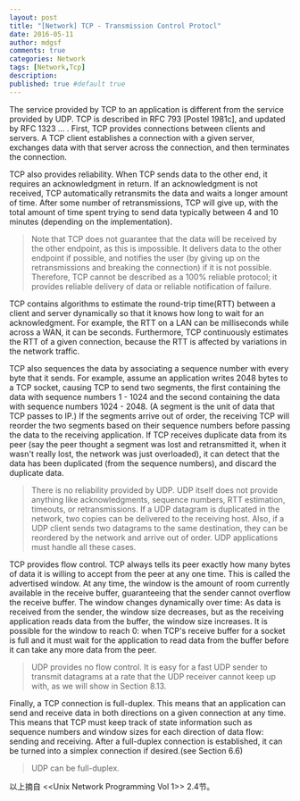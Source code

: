 ```yaml
---
layout: post
title: "[Network] TCP - Transmission Control Protocl"
date: 2016-05-11
author: mdgsf
comments: true
categories: Network
tags: [Network,Tcp]
description:
published: true #default true
---
```


The service provided by TCP to an application is different from the service provided by UDP. TCP is described in RFC 793 [Postel 1981c], and updated by RFC 1323 ... . First, TCP provides connections between clients and servers. A TCP client establishes a connection with a given server, exchanges data with that server across the connection, and then terminates the connection.

TCP also provides reliability. When TCP sends data to the other end, it requires an acknowledgment in return. If an acknowledgment is not received, TCP automatically retransmits the data and waits a longer amount of time. After some number of retransmissions, TCP will give up, with the total amount of time spent trying to send data typically between 4 and 10 minutes (depending on the implementation).

> Note that TCP does not guarantee that the data will be received by the other endpoint, as this is impossible. It delivers data to the other endpoint if possible, and notifies the user (by giving up on the retransmissions and breaking the connection) if it is not possible. Therefore, TCP cannot be described as a 100% reliable protocol; it provides reliable delivery of data or reliable notification of failure.

TCP contains algorithms to estimate the round-trip time(RTT) between a client and server dynamically so that it knows how long to wait for an acknowledgment. For example, the RTT on a LAN can be milliseconds while across a WAN, it can be seconds. Furthermore, TCP continuously estimates the RTT of a given connection, because the RTT is affected by variations in the network traffic.

TCP also sequences the data by associating a sequence number with every byte that it sends. For example, assume an application writes 2048 bytes to a TCP socket, causing TCP to send two segments, the first containing the data with sequence numbers 1 - 1024 and the second containing the data with sequence numbers 1024 - 2048. (A segment is the unit of data that TCP passes to IP.) If the segments arrive out of order, the receiving TCP will reorder the two segments based on their sequence numbers before passing the data to the receiving application. If TCP receives duplicate data from its peer (say the peer thought a segment was lost and retransmitted it, when it wasn't really lost, the network was just overloaded), it can detect that the data has been duplicated (from the sequence numbers), and discard the duplicate data.

> There is no reliability provided by UDP. UDP itself does not provide anything like acknowledgments, sequence numbers, RTT estimation, timeouts, or retransmissions. If a UDP datagram is duplicated in the network, two copies can be delivered to the receiving host. Also, if a UDP client sends two datagrams to the same destination, they can be reordered by the network and arrive out of order. UDP applications must handle all these cases.

TCP provides flow control. TCP always tells its peer exactly how many bytes of data it is willing to accept from the peer at any one time. This is called the advertised window. At any time, the window is the amount of room currently available in the receive buffer, guaranteeing that the sender cannot overflow the receive buffer. The window changes dynamically over time: As data is received from the sender, the window size decreases, but as the receiving application reads data from the buffer, the window size increases. It is possible for the window to reach 0: when TCP's receive buffer for a socket is full and it must wait for the application to read data from the buffer before it can take any more data from the peer.

> UDP provides no flow control. It is easy for a fast UDP sender to transmit datagrams at a rate that the UDP receiver cannot keep up with, as we will show in Section 8.13.

Finally, a TCP connection is full-duplex. This means that an application can send and receive data in both directions on a given connection at any time. This means that TCP must keep track of state information such as sequence numbers and window sizes for each direction of data flow: sending and receiving. After a full-duplex connection is established, it can be turned into a simplex connection if desired.(see Section 6.6)

> UDP can be full-duplex.

以上摘自 <<Unix Network Programming Vol 1>> 2.4节。
